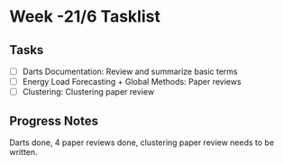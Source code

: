 # Week -21/6 Tasklist

## Tasks

- [ ] Darts Documentation: Review and summarize basic terms
- [ ] Energy Load Forecasting + Global Methods: Paper reviews
- [ ] Clustering: Clustering paper review

## Progress Notes

Darts done, 4 paper reviews done, clustering paper review needs to be written. 